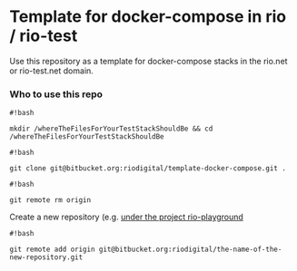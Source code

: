 # Template for docker-compose in rio / rio-test #

Use this repository as a template for docker-compose stacks in the rio.net or rio-test.net domain.

### Who to use this repo ###


```
#!bash

mkdir /whereTheFilesForYourTestStackShouldBe && cd /whereTheFilesForYourTestStackShouldBe
```

```
#!bash

git clone git@bitbucket.org:riodigital/template-docker-compose.git .
```


```
#!bash

git remote rm origin
```

Create a new repository (e.g. [under the project rio-playground](https://bitbucket.org/account/user/riodigital/projects/RPG)


```
#!bash

git remote add origin git@bitbucket.org:riodigital/the-name-of-the-new-repository.git
```